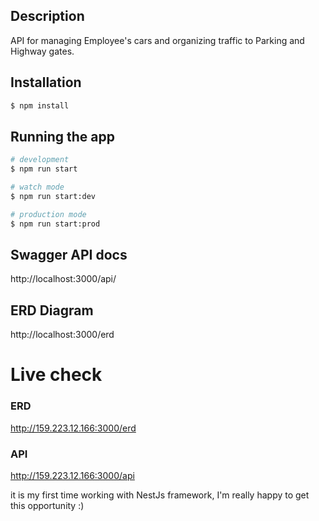 ## Description

API for managing Employee's cars and organizing traffic to Parking and Highway gates.

## Installation

```bash
$ npm install
```

## Running the app

```bash
# development
$ npm run start

# watch mode
$ npm run start:dev

# production mode
$ npm run start:prod
```

## Swagger API docs 

http://localhost:3000/api/


## ERD Diagram 

http://localhost:3000/erd

# Live check 
 ### ERD
 http://159.223.12.166:3000/erd

 ### API 
 http://159.223.12.166:3000/api
 
it is my first time working with NestJs framework, I'm really happy to get this opportunity :) 
